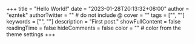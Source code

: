 +++
title = "Hello World!"
date = "2023-01-28T20:13:32+08:00"
author = "ezntek"
authorTwitter = "" # do not include @
cover = ""
tags = ["", ""]
keywords = ["", ""]
description = "First post."
showFullContent = false
readingTime = false
hideComments = false
color = "" # color from the theme settings
+++